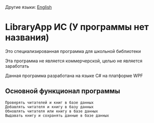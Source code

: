 Другие языки: [English](README.en.md)

# LibraryApp ИС (У программы нет названия)

Это специализированная программа для школьной библиотеки

Эта программа не является коммерчерской, целью не является заработать

Данная программа разработана на языке C# на платформе WPF

## Основной функционал программы
```
Проверять читателей и книг в базе данных
Добавлять читателя и книгу в базу данных
Обновлять читателя или книгу в базе данных
Выдавать книгу и сохранять данные в базе данных
```
